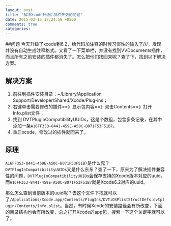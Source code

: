 ```yaml
---
layout: post
title: "解决Xcode升级后插件失效的问题"
date: 2015-03-15 17:24:59 +0800
comments: true
categories: 
---
```


##问题
 今天升级了xcode到6.2，给代码加注释的时候习惯性的输入了///，发现并没有自动生成注释格式。又看了一下菜单栏，并没有找到VVDocuments插件，而且所有之前安装的插件都消失了。怎么把他们找回来呢？查了下，找到以下解决方案。
 
## 解决方案
1.	前往到插件安装目录：~/Library/Application Support/Developer/Shared/Xcode/Plug-ins；
2.	右键单击需要修改的插件==》显示包内容==》双击Contents==》打开Info.plist文件；
3.	找到 DVTPlugInCompatibilityUUIDs，这是个数组，包含多条记录，在其中添加一条`A16FF353-8441-459E-A50C-B071F53F51B7`。
4.	重启xcode，修改过的插件就回来了。

## 原理
`A16FF353-8441-459E-A50C-B071F53F51B7`是什么鬼？`DVTPlugInCompatibilityUUIDs`又是什么东东？查了一下，原来为了解决插件兼容性的问题，`DVTPlugInCompatibilityUUIDs`会保存支持的Xcode版本对应的uuid，而`A16FF353-8441-459E-A50C-B071F53F51B7`就是Xcode6.2对应的uuid。

那么怎么查到当前版本的uuid呢？去这个文件下找就可以了`/Applications/Xcode.app/Contents/PlugIns/DVTiOSPlistStructDefs.dvtplugin/Contents/Info.plist`。当然，有时候Xcode的安装路径会有所改变，下面的目录结构也会有所改变，总之打开Xcode的app包，搜索一下这个关键字就可以了。

